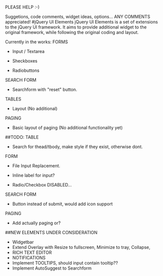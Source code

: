 PLEASE HELP :-)

Suggetions, code comments, widget ideas, options... ANY COMMENTS appreciated!
#jQuery UI Elements
jQuery UI Elements is a set of extensions to the jQuery UI framework.
It aims to provide additional widget to the original framework, while following the original coding and layout.

Currently in the works:
FORMS

* Input / Textarea

* Sheckboxes

* Radiobuttons

SEARCH FORM

* Searchform with "reset" button.

TABLES

* Layout (No additional)

 PAGING
 
 * Basic layout of paging (No additional functionality yet)
 
##TODO:
TABLE

* Search for thead/tbody, make style if they exist, otherwise dont.

FORM

* File Input Replacement.

* Inline label for input?

* Radio/Checkbox DISABLED...

SEARCH FORM

* Button instead of submit, would add icon support

PAGING

* Add actually paging or?

##NEW ELEMENTS UNDER CONSIDERATION
* Widgetbar
* Extend Overlay with Resize to fullscreen, Minimize to tray, Collapse, 
* RICH TEXT EDITOR
* NOTIFICATIONS
* Implement TOOLTIPS, should input contain tooltip??
* Implement AutoSuggest to Searchform